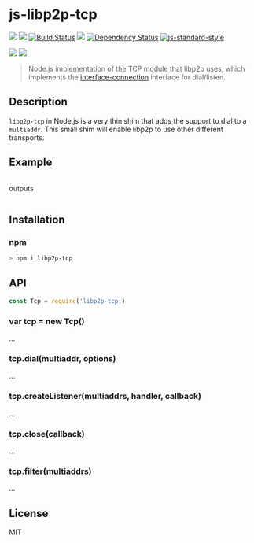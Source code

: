 js-libp2p-tcp
===============

[![](https://img.shields.io/badge/made%20by-Protocol%20Labs-blue.svg?style=flat-square)](http://ipn.io)
[![](https://img.shields.io/badge/freenode-%23ipfs-blue.svg?style=flat-square)](http://webchat.freenode.net/?channels=%23ipfs)
[![Build Status](https://travis-ci.org/diasdavid/js-libp2p-tcp.svg?style=flat-square)](https://travis-ci.org/diasdavid/js-libp2p-tcp)
![](https://img.shields.io/badge/coverage-%3F-yellow.svg?style=flat-square)
[![Dependency Status](https://david-dm.org/diasdavid/js-libp2p-tcp.svg?style=flat-square)](https://david-dm.org/diasdavid/js-libp2p-tcp)
[![js-standard-style](https://img.shields.io/badge/code%20style-standard-brightgreen.svg?style=flat-square)](https://github.com/feross/standard)

![](https://raw.githubusercontent.com/diasdavid/abstract-connection/master/img/badge.png)
![](https://raw.githubusercontent.com/diasdavid/abstract-transport/master/img/badge.png)

> Node.js implementation of the TCP module that libp2p uses, which implements
> the [interface-connection](https://github.com/diasdavid/interface-connection)
> interface for dial/listen.

## Description

`libp2p-tcp` in Node.js is a very thin shim that adds the support to dial to a
`multiaddr`. This small shim will enable libp2p to use other different
transports.

## Example

```js
```

outputs

```
```

## Installation

### npm

```sh
> npm i libp2p-tcp
```

## API

```js
const Tcp = require('libp2p-tcp')
```

### var tcp = new Tcp()

...

### tcp.dial(multiaddr, options)

...

### tcp.createListener(multiaddrs, handler, callback)

...

### tcp.close(callback)

...

### tcp.filter(multiaddrs)

...

## License

MIT
